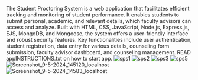 The Student Proctoring System is a web application that facilitates efficient tracking and 
monitoring of student performance. It enables students to submit personal, academic, and 
relevant details, which faculty advisors can access and analyze. Built with HTML, CSS, 
JavaScript, Node.js, Express.js, EJS, MongoDB, and Mongoose, the system offers a user-friendly interface and robust security features. Key functionalities include user authentication, 
student registration, data entry for various details, counseling form submission, faculty advisor 
dashboard, and counseling management. 
READ appINSTRUCTIONS.txt on how to start app.
![sps1](https://github.com/Anup-Naik/SPS/assets/117713985/5dc0ff46-bb04-4880-adca-a63953f12ce7)
![sps2](https://github.com/Anup-Naik/SPS/assets/117713985/4b8df1a3-5410-4d32-b2ee-60854195c3f7)
![sps3](https://github.com/Anup-Naik/SPS/assets/117713985/4a697bc3-a3ba-4815-b778-1bf57592e938)
![sps5](https://github.com/Anup-Naik/SPS/assets/117713985/5a2c63d7-b5f3-4cc7-9846-3f24abcee9ff)
![Screenshot_9-5-2024_145120_localhost](https://github.com/Anup-Naik/SPS/assets/117713985/250bd901-b27d-4200-a529-9b1432f57883)
![Screenshot_9-5-2024_14583_localhost](https://github.com/Anup-Naik/SPS/assets/117713985/8eeb5aef-297d-4008-8fd3-25086a6079b0)



